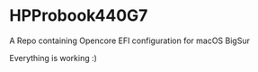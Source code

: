 # HPProbook440G7
A Repo containing Opencore EFI configuration for macOS BigSur

Everything is working :)
